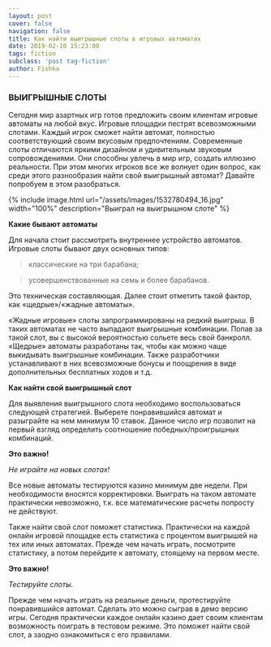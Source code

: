 ```yaml
---
layout: post
cover: false
navigation: false
title: Как найти выигрышные слоты в игровых автоматах
date: 2019-02-10 15:23:00
tags: fiction
subclass: 'post tag-fiction'
author: Fishka
---
```


### ВЫИГРЫШНЫЕ СЛОТЫ

Сегодня мир азартных игр готов предложить своим клиентам игровые автоматы на любой вкус. Игровые площадки пестрят всевозможными слотами. Каждый игрок сможет найти автомат, полностью соответствующий своим вкусовым предпочтениям. Современные слоты отличаются яркими дизайном и удивительным звуковым сопровождениями. Они способны увлечь в мир игр, создать иллюзию реальности. При этом многих игроков все же волнует один вопрос, как среди этого разнообразия найти свой выигрышный автомат? Давайте попробуем в этом разобраться.

{% include image.html url="/assets/images/1532780494_16.jpg" width="100%" description="Выиграл на выигрышном слоте" %}

**Какие бывают автоматы**

Для начала стоит рассмотреть внутреннее устройство автоматов. Игровые слоты бывают двух основных типов: 

> классические на три барабана;

> усовершенствованные на семь и более барабанов. 

Это техническая составляющая. Далее стоит отметить такой фактор, как «щедрые»/«жадные автоматы».

«Жадные игровые» слоты запрограммированы на редкий выигрыш. В таких автоматах не часто выпадают выигрышные комбинации. Попав за такой слот, вы с высокой вероятностью сольете весь свой банкролл. 
«Щедрые» автоматы разработаны так, чтобы как можно чаще выкидывать выигрышные комбинации. Также разработчики устанавливают в них всевозможные бонусы и поощрения в виде дополнительных бесплатных ходов и т.д.

**Как найти свой выигрышный слот**

Для выявления выигрышного слота необходимо воспользоваться следующей стратегией. Выберете понравившийся автомат и разыграйте на нем минимум 10 ставок. Данное число игр позволит на первый взгляд определить соотношение победных/проигрышных комбинаций.

**Это важно!**

<i>Не играйте на новых слотах!</i>

Все новые автоматы тестируются казино минимум две недели. При необходимости вносятся корректировки. Выиграть на таком автомате практически невозможно, т.к. все математические расчеты попросту не действуют. 

Также найти свой слот поможет статистика. Практически на каждой онлайн игровой площадке есть статистика с процентом выигрышей на тех или иных автоматах. Прежде чем начать играть, посмотрите статистику, а потом перейдите к автомату, стоящему на первом месте.

**Это важно!**

<i>Тестируйте слоты.</i>

Прежде чем начать играть на реальные деньги, протестируйте понравившийся автомат. Сделать это можно сыграв в демо версию игры. Сегодня практически каждое онлайн казино дает своим клиентам возможность поиграть в тестовом режиме. Это поможет найти свой слот, а заодно ознакомиться с его правилами. 
